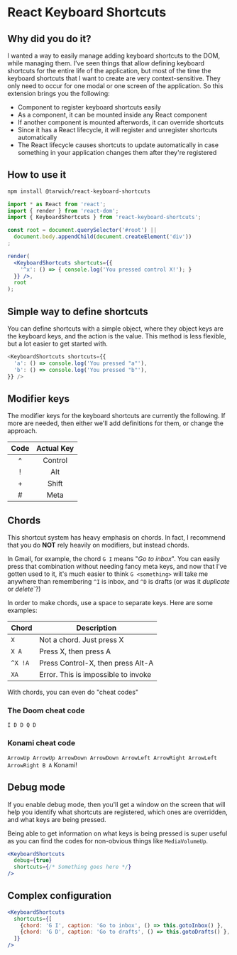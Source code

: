 # React Keyboard Shortcuts

## Why did you do it?

I wanted a way to easily manage adding keyboard shortcuts to the DOM, while
managing them. I've seen things that allow defining keyboard shortcuts for the
entire life of the application, but most of the time the keyboard shortcuts that
I want to create are very context-sensitive. They only need to occur for one
modal or one screen of the application. So this extension brings you the
following:

- Component to register keyboard shortcuts easily
- As a component, it can be mounted inside any React component
- If another component is mounted afterwords, it can override shortcuts
- Since it has a React lifecycle, it will register and unregister shortcuts
  automatically
- The React lifecycle causes shortcuts to update automatically in case something
  in your application changes them after they're registered

## How to use it

```sh
npm install @tarwich/react-keyboard-shortcuts
```

```jsx
import * as React from 'react';
import { render } from 'react-dom';
import { KeyboardShortcuts } from 'react-keyboard-shortcuts';

const root = document.querySelector('#root') ||
  document.body.appendChild(document.createElement('div'))
;

render(
  <KeyboardShortcuts shortcuts={{
    '^x': () => { console.log('You pressed control X!'); }
  }} />,
  root
);
```

## Simple way to define shortcuts

You can define shortcuts with a simple object, where they object keys are the
keyboard keys, and the action is the value. This method is less flexible, but a
lot easier to get started with.

```js
<KeyboardShortcuts shortcuts={{
  'a': () => console.log('You pressed "a"'),
  'b': () => console.log('You pressed "b"'),
}} />
```

## Modifier keys

The modifier keys for the keyboard shortcuts are currently the following. If
more are needed, then either we'll add definitions for them, or change the
approach.

| Code | Actual Key |
| :--: | :--------: |
| ^    | Control    |
| !    | Alt        |
| +    | Shift      |
| #    | Meta       |

## Chords

This shortcut system has heavy emphasis on chords. In fact, I recommend that you do **NOT** rely heavily on modifiers, but instead chords.

In Gmail, for example, the chord `G I` means "_Go to inbox_". You can easily press that combination without needing fancy meta keys, and now that I've gotten used to it, it's much easier to think `G <something>` will take me anywhere than remembering `^I` is inbox, and `^D` is drafts (or was it _duplicate_ or _delete_`?)

In order to make chords, use a space to separate keys. Here are some examples:

| Chord   | Description |
| ---     | ---         |
| `X`     | Not a chord. Just press X |
| `X A`   | Press X, then press A |
| `^X !A` | Press Control-X, then press Alt-A |
| `XA`    | Error. This is impossible to invoke |

With chords, you can even do "cheat codes"

### The Doom cheat code
`I D D Q D`

### Konami cheat code
`ArrowUp ArrowUp ArrowDown ArrowDown ArrowLeft ArrowRight ArrowLeft ArrowRight B A` Konami!

## Debug mode

If you enable debug mode, then you'll get a window on the screen that will help
you identify what shortcuts are registered, which ones are overridden, and what
keys are being pressed.

Being able to get information on what keys is being pressed is super useful as you can find the codes for non-obvious things like `MediaVolumeUp`.

```jsx
<KeyboardShortcuts
  debug={true}
  shortcuts={/* Something goes here */}
/>
```

## Complex configuration

```jsx
<KeyboardShortcuts
  shortcuts={[
    {chord: 'G I', caption: 'Go to inbox', () => this.gotoInbox() },
    {chord: 'G D', caption: 'Go to drafts', () => this.gotoDrafts() },
  ]}
/>
```

